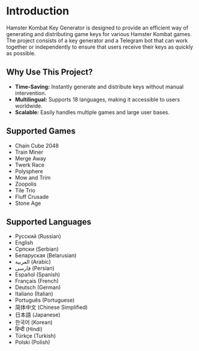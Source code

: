 # Introduction

Hamster Kombat Key Generator is designed to provide an efficient way of generating and distributing game keys for various Hamster Kombat games. The project consists of a key generator and a Telegram bot that can work together or independently to ensure that users receive their keys as quickly as possible.

## Why Use This Project?

- **Time-Saving:** Instantly generate and distribute keys without manual intervention.
- **Multilingual:** Supports 18 languages, making it accessible to users worldwide.
- **Scalable:** Easily handles multiple games and large user bases.

## Supported Games

- Chain Cube 2048
- Train Miner
- Merge Away
- Twerk Race
- Polysphere
- Mow and Trim
- Zoopolis
- Tile Trio
- Fluff Crusade
- Stone Age

## Supported Languages

- Русский (Russian)
- English
- Српски (Serbian)
- Беларуская (Belarusian)
- العربية (Arabic)
- فارسی (Persian)
- Español (Spanish)
- Français (French)
- Deutsch (German)
- Italiano (Italian)
- Português (Portuguese)
- 简体中文 (Chinese Simplified)
- 日本語 (Japanese)
- 한국어 (Korean)
- हिन्दी (Hindi)
- Türkçe (Turkish)
- Polski (Polish)
